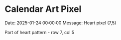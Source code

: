 # Calendar Art Pixel

Date: 2025-01-24 00:00:00
Message: Heart pixel (7,5)

Part of heart pattern - row 7, col 5
